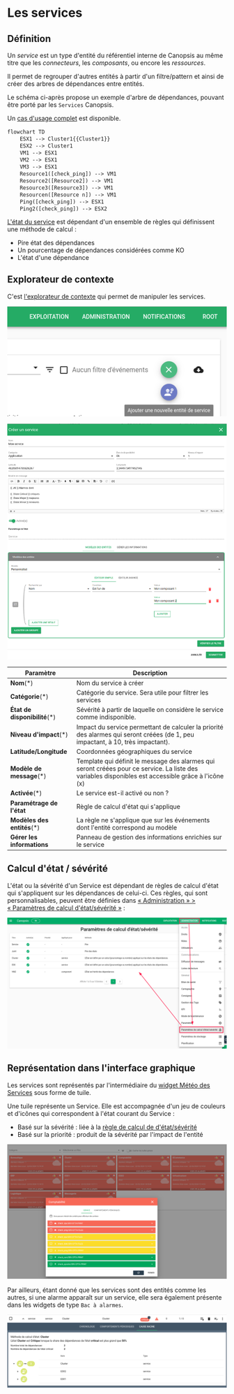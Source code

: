 # Les services

## Définition

Un *service* est un type d'entité du référentiel interne de Canopsis au même
titre que les *connecteurs*, les *composants*, ou encore les *ressources*.

Il permet de regrouper d'autres entités à partir d'un filtre/pattern et ainsi de créer des arbres de dépendances entre entités.  

Le schéma ci-après propose un exemple d'arbre de dépendances, pouvant être porté par les `Services` Canopsis.

Un [cas d'usage complet](cas-d-usage-complet.md) est disponible.

```mermaid
flowchart TD
    ESX1 --> Cluster1{{Cluster1}}
    ESX2 --> Cluster1
    VM1 --> ESX1
    VM2 --> ESX1
    VM3 --> ESX1
    Resource1([check_ping]) --> VM1
    Resource2([Resource2]) --> VM1
    Resource3([Resource3]) --> VM1
    Resourcen([Resource n]) --> VM1
    Ping([check_ping]) --> ESX1
    Ping2([check_ping]) --> ESX2
```

[L'état du service](#calcul-detat-severite) est dépendant d'un ensemble de règles qui définissent une méthode de calcul :

* Pire état des dépendances
* Un pourcentage de dépendances considérées comme KO
* L'état d'une dépendance

## Explorateur de contexte

C'est [l'explorateur de contexte](../interface/widgets/contexte/index.md) qui permet de manipuler les services.

![services-explorateur-contexte1](./img/services-explorateur-contexte1.png)



![](./img/services-explorateur-contexte2.png)

| Paramètre                    | Description                                                  |
| ---------------------------- | ------------------------------------------------------------ |
| **Nom**(*)                   | Nom du service à créer                                       |
| **Catégorie**(*)             | Catégorie du service. Sera utile pour filtrer les services   |
| **État de disponibilité**(*) | Sévérité à partir de laquelle on considère le service comme indisponible. |
| **Niveau d'impact**(*)       | Impact du service permettant de calculer la priorité des alarmes qui seront créées (de 1, peu impactant, à 10, très impactant). |
| **Latitude/Longitude**       | Coordonnées géographiques du service                         |
| **Modèle de message**(*)     | Template qui définit le message des alarmes qui seront créées pour ce service. La liste des variables disponibles est accessible grâce à l'icône (x) |
| **Activée**(*)               | Le service est-il activé ou non ?                            |
| **Paramétrage de l'état**    | Règle de calcul d'état qui s'applique                        |
| **Modèles des entités**(*)   | La règle ne s'applique que sur les événements dont l'entité correspond au modèle |
| **Gérer les informations**   | Panneau de gestion des informations enrichies sur le service |



## Calcul d'état / sévérité

L'état ou la sévérité d'un Service est dépendant de règles de calcul d'état qui s'appliquent sur les dépendances de celui-ci.
Ces règles, qui sont personnalisables, peuvent être définies dans [« Administration » > « Paramètres de calcul d'état/sévérité »](../menu-administration/parametres-de-calculd-etat-sévérité.md) :

![services-calcul-etat1](./img/services-calcul-etat1.png)

## Représentation dans l'interface graphique

Les services sont représentés par l'intermédiaire du [widget Météo des Services](../interface/widgets/meteo-des-services/index.md) sous forme de tuile.  

Une tuile représente un Service. Elle est accompagnée d'un jeu de couleurs et d'icônes qui correspondent à l'état courant du Service :

* Basé sur la sévérité : liée à la [règle de calcul de d'état/sévérité](#calcul-detat-severite)
* Basé sur la priorité : produit de la sévérité par l'impact de l'entité



![services-widget-météo1](./img/services-widget-météo1.png)

Par ailleurs, étant donné que les services sont des entités comme les autres, si une alarme apparaît sur un service, elle sera également présente dans les widgets de type `Bac à alarmes`. 

![services-widget-bac-a-alarmes1](./img/services-widget-bac-a-alarmes1.png)
